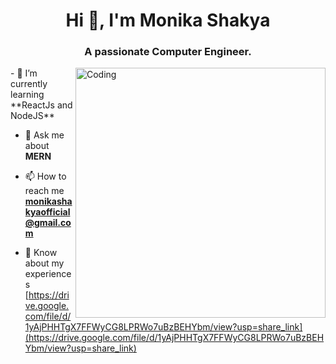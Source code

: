 
<h1 align="center">Hi 👋, I'm Monika Shakya</h1>
<h3 align="center">A passionate Computer Engineer.</h3>
<img align="right" alt="Coding" width="400" src="https://img.freepik.com/premium-vector/coding-programmer-workspace-with-cactus-coffee-book-vector-clip-art-illustration_138676-87.jpg">
- 🌱 I’m currently learning **ReactJs and NodeJS**


- 💬 Ask me about **MERN**

- 📫 How to reach me **monikashakyaofficial@gmail.com**

- 📄 Know about my experiences [https://drive.google.com/file/d/1yAjPHHTgX7FFWyCG8LPRWo7uBzBEHYbm/view?usp=share_link](https://drive.google.com/file/d/1yAjPHHTgX7FFWyCG8LPRWo7uBzBEHYbm/view?usp=share_link)

